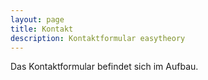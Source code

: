 ```yaml
---
layout: page
title: Kontakt
description: Kontaktformular easytheory
---
```


Das Kontaktformular befindet sich im Aufbau.